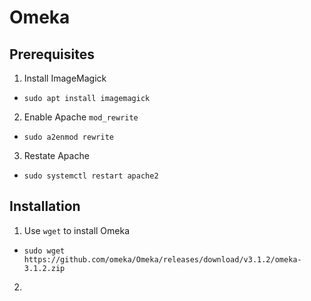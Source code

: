 # Omeka

## Prerequisites
1. Install ImageMagick
- `sudo apt install imagemagick`
2. Enable Apache `mod_rewrite`
- `sudo a2enmod rewrite`
3. Restate Apache
- `sudo systemctl restart apache2`

## Installation
1. Use `wget` to install Omeka
- `sudo wget https://github.com/omeka/Omeka/releases/download/v3.1.2/omeka-3.1.2.zip`
2. 
